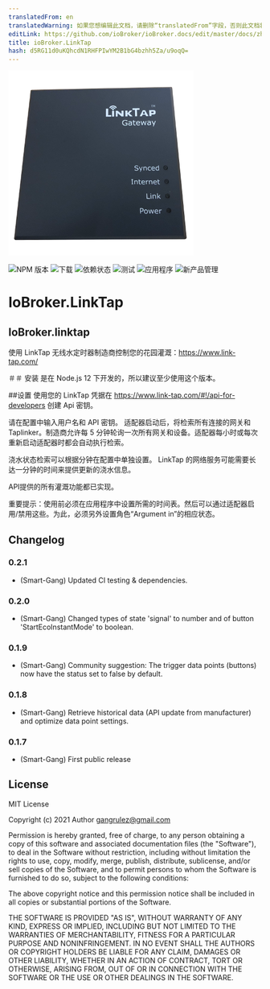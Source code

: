 ```yaml
---
translatedFrom: en
translatedWarning: 如果您想编辑此文档，请删除“translatedFrom”字段，否则此文档将再次自动翻译
editLink: https://github.com/ioBroker/ioBroker.docs/edit/master/docs/zh-cn/adapterref/iobroker.linktap/README.md
title: ioBroker.LinkTap
hash: d5RG11d0uKQhcdN1RHFPIwYM2B1bG4bzhh5Za/u9oqQ=
---
```

![标识](../../../en/adapterref/iobroker.linktap/admin/Logo_small.png)

![NPM 版本](http://img.shields.io/npm/v/iobroker.linktap.svg)
![下载](https://img.shields.io/npm/dm/iobroker.linktap.svg)
![依赖状态](https://img.shields.io/david/Smart-Gang/iobroker.linktap.svg)
![测试](https://img.shields.io/travis/Smart-Gang/ioBroker.linktap.svg)
![应用程序](https://ci.appveyor.com/api/projects/status/github/Smart-Gang/iobroker-linktap?branch=master&svg=true)
![新产品管理](https://nodei.co/npm/iobroker.linktap.png?downloads=true)

# IoBroker.LinkTap
## IoBroker.linktap
使用 LinkTap 无线水定时器制造商控制您的花园灌溉：https://www.link-tap.com/

＃＃ 安装
是在 Node.js 12 下开发的，所以建议至少使用这个版本。

##设置
使用您的 LinkTap 凭据在 https://www.link-tap.com/#!/api-for-developers 创建 Api 密钥。

请在配置中输入用户名和 API 密钥。
适配器启动后，将检索所有连接的网关和 Taplinker。制造商允许每 5 分钟轮询一次所有网关和设备。适配器每小时或每次重新启动适配器时都会自动执行检索。

浇水状态检索可以根据分钟在配置中单独设置。 LinkTap 的网络服务可能需要长达一分钟的时间来提供更新的浇水信息。

API提供的所有灌溉功能都已实现。

重要提示：使用前必须在应用程序中设置所需的时间表。然后可以通过适配器启用/禁用这些。为此，必须另外设置角色“Argument in”的相应状态。

## Changelog

### 0.2.1
* (Smart-Gang) Updated CI testing & dependencies.

### 0.2.0
* (Smart-Gang) Changed types of state 'signal' to number and of button 'StartEcoInstantMode' to boolean.

### 0.1.9
* (Smart-Gang) Community suggestion: The trigger data points (buttons) now have the status set to false by default.

### 0.1.8
* (Smart-Gang) Retrieve historical data (API update from manufacturer) and optimize data point settings.

### 0.1.7
* (Smart-Gang) First public release

## License
MIT License

Copyright (c) 2021 Author <gangrulez@gmail.com>

Permission is hereby granted, free of charge, to any person obtaining a copy
of this software and associated documentation files (the "Software"), to deal
in the Software without restriction, including without limitation the rights
to use, copy, modify, merge, publish, distribute, sublicense, and/or sell
copies of the Software, and to permit persons to whom the Software is
furnished to do so, subject to the following conditions:

The above copyright notice and this permission notice shall be included in all
copies or substantial portions of the Software.

THE SOFTWARE IS PROVIDED "AS IS", WITHOUT WARRANTY OF ANY KIND, EXPRESS OR
IMPLIED, INCLUDING BUT NOT LIMITED TO THE WARRANTIES OF MERCHANTABILITY,
FITNESS FOR A PARTICULAR PURPOSE AND NONINFRINGEMENT. IN NO EVENT SHALL THE
AUTHORS OR COPYRIGHT HOLDERS BE LIABLE FOR ANY CLAIM, DAMAGES OR OTHER
LIABILITY, WHETHER IN AN ACTION OF CONTRACT, TORT OR OTHERWISE, ARISING FROM,
OUT OF OR IN CONNECTION WITH THE SOFTWARE OR THE USE OR OTHER DEALINGS IN THE
SOFTWARE.